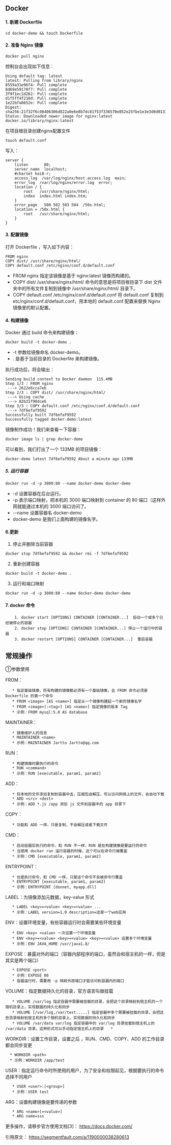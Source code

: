 
## Docker

#### 1. 新建 Dockerfile
```
cd docker-demo && touch Dockerfile
```

#### 2. 准备 Nginx 镜像
```
docker pull nginx 
```


  控制台会出现如下信息： 
```
Using default tag: latest
latest: Pulling from library/nginx
8559a31e96f4: Pull complete
8d69e59170f7: Pull complete
3f9f1ec1d262: Pull complete
d1f5ff4f210d: Pull complete
1e22bfa8652e: Pull complete
Digest: sha256:21f32f6c08406306d822a0e6e8b7dc81f53f336570e852e25fbe1e3e3d0d0133
Status: Downloaded newer image for nginx:latest
docker.io/library/nginx:latest
```


在项目根目录创建nginx配置文件
```
touch default.conf  
```

写入：
```
server {
    listen       80;
    server_name  localhost;
    #charset koi8-r;
    access_log  /var/log/nginx/host.access.log  main;
    error_log  /var/log/nginx/error.log  error;
    location / {
        root   /usr/share/nginx/html;
        index  index.html index.htm;
    }
    error_page   500 502 503 504  /50x.html;
    location = /50x.html {
        root   /usr/share/nginx/html;
    }
}
```

#### 3. 配置镜像

打开 Dockerfile ，写入如下内容：
```
FROM nginx
COPY dist/ /usr/share/nginx/html/
COPY default.conf /etc/nginx/conf.d/default.conf
```

* FROM nginx 指定该镜像是基于 nginx:latest 镜像而构建的。
* COPY dist/ /usr/share/nginx/html/ 命令的意思是将项目根目录下 dist 文件夹中的所有文件复制到镜像中 /usr/share/nginx/html/ 目录下。
* COPY default.conf /etc/nginx/conf.d/default.conf 将 default.conf 复制到 etc/nginx/conf.d/default.conf，用本地的 default.conf 配置来替换 Nginx 镜像里的默认配置。


#### 4. 构建镜像

Docker 通过 build 命令来构建镜像：
```
docker build -t docker-demo .
```
* -t 参数给镜像命名 docker-demo。
* . 是基于当前目录的 Dockerfile 来构建镜像。

执行成功后，将会输出：
```
Sending build context to Docker daemon  115.4MB
Step 1/3 : FROM nginx
 ---> 2622e6cca7eb
Step 2/3 : COPY dist/ /usr/share/nginx/html/
 ---> Using cache
 ---> 82b31f98dce6
Step 3/3 : COPY default.conf /etc/nginx/conf.d/default.conf
 ---> 7df6efaf9592
Successfully built 7df6efaf9592
Successfully tagged docker-demo:latest

```

镜像制作成功！我们来查看一下容器：
```
docker image ls | grep docker-demo
```
可以看到，我们打出了一个 133MB 的项目镜像：
```
docker-demo latest 7df6efaf9592 About a minute ago 133MB
```

##### 5. 运行容器

```
docker run -d -p 3000:80 --name docker-demo docker-demo
```
* -d 设置容器在后台运行。
* -p 表示端口映射，把本机的 3000 端口映射到 container 的 80 端口（这样外网就能通过本机的 3000 端口访问了。
* --name 设置容器名 docker-demo
* docker-demo 是我们上面构建的镜像名字。

#### 6.更新

1. 停止并删除当前容器
``` 
docker stop 7df6efaf9592 && docker rmi -f 7df6efaf9592
```
2. 重新创建容器
```
docker build -t docker-demo .
```
3. 运行和端口映射 
```
docker run -d -p 3000:80 --name docker-demo docker-demo
```

#### 7. docker 命令
```
    1. docker start [OPTIONS] CONTAINER [CONTAINER...]  启动一个或多个已经被停止的容器
    2. docker stop [OPTIONS] CONTAINER [CONTAINER...] 停止一个运行中的容器
    3. docker restart [OPTIONS] CONTAINER [CONTAINER...]  重启容器
```




## 常规操作

①参数使用

FROM：
```
   * 指定基础镜像，所有构建的镜像都必须有一个基础镜像，且 FROM 命令必须是 Dockerfile 的第一个命令
   * FROM <image> [AS <name>] 指定从一个镜像构建起一个新的镜像名字
   * FROM <image>[:<tag>] [AS <name>] 指定镜像的版本 Tag
   * 示例：FROM mysql:5.0 AS database
```
MAINTAINER：
```
   * 镜像维护人的信息
   * MAINTAINER <name>
   * 示例：MAINTAINER Jartto Jartto@qq.com
```
RUN：
```
   * 构建镜像时要执行的命令
   * RUN <command>
   * 示例：RUN [executable, param1, param2]
```
ADD：
```
   * 将本地的文件添加复制到容器中去，压缩包会解压，可以访问网络上的文件，会自动下载
   * ADD <src> <dest>
   * 示例：ADD *.js /app 添加 js 文件到容器中的 app 目录下
```
COPY：
```
   * 功能和 ADD 一样，只是复制，不会解压或者下载文件
```
CMD：
```
   * 启动容器后执行的命令，和 RUN 不一样，RUN 是在构建镜像是要运行的命令
   * 当使用 docker run 运行容器的时候，这个可以在命令行被覆盖
   * 示例：CMD [executable, param1, param2]
```
ENTRYPOINT：
```
   * 也是执行命令，和 CMD 一样，只是这个命令不会被命令行覆盖
   * ENTRYPOINT [executable, param1, param2]
   * 示例：ENTRYPOINT [donnet, myapp.dll]
```
LABEL：为镜像添加元数据，key-value 形式
```
   * LABEL <key>=<value> <key>=<value> ...
   * 示例：LABEL version=1.0 description=这是一个web应用
```
ENV：设置环境变量，有些容器运行时会需要某些环境变量
```
   * ENV <key> <value> 一次设置一个环境变量
   * ENV <key>=<value> <key>=<value> <key>=<value> 设置多个环境变量
   * 示例：ENV JAVA_HOME /usr/java1.8/
```
EXPOSE：暴露对外的端口（容器内部程序的端口，虽然会和宿主机的一样，但是其实是两个端口）
```
   * EXPOSE <port>
   * 示例：EXPOSE 80
   * 容器运行时，需要用 -p 映射外部端口才能访问到容器内的端口
```
VOLUME：指定数据持久化的目录，官方语言叫做挂载
```
   * VOLUME /var/log 指定容器中需要被挂载的目录，会把这个目录映射到宿主机的一个随机目录上，实现数据的持久化和同步
   * VOLUME [/var/log,/var/test.....] 指定容器中多个需要被挂载的目录，会把这些目录映射到宿主机的多个随机目录上，实现数据的持久化和同步
   * VOLUME /var/data var/log 指定容器中的 var/log 目录挂载到宿主机上的 /var/data 目录，这种形式可以手动指定宿主机上的目录   * 
```
WORKDIR：设置工作目录，设置之后 ，RUN、CMD、COPY、ADD 的工作目录都会同步变更
```
  * WORKDIR <path>
  * 示例：WORKDIR /app/test
```
USER：指定运行命令时所使用的用户，为了安全和权限起见，根据要执行的命令选择不同用户
```
   * USER <user>:[<group>]
   * 示例：USER test
```
ARG：设置构建镜像是要传递的参数
```
   * ARG <name>[=<value>]
   * ARG name=sss
```

更多操作，请移步官方使用文档[3]：
https://docs.docker.com/

引用原文：
https://segmentfault.com/a/1190000038280613